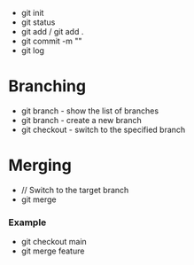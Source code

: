 - git init
- git status
- git add <file-name> / git add .
- git commit -m "<MESSAGE>"
- git log

# Branching
- git branch - show the list of branches
- git branch <new-branch-name> - create a new branch
- git checkout <branch-name> - switch to the specified branch

# Merging
- // Switch to the target branch
- git merge <source-branch>

### Example
- git checkout main
- git merge feature